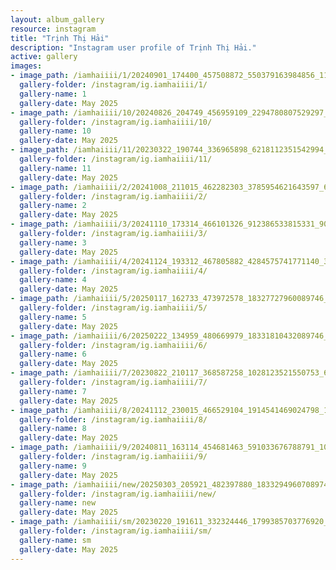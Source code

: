 ```yaml
---
layout: album_gallery
resource: instagram
title: "Trịnh Thị Hải"
description: "Instagram user profile of Trịnh Thị Hải."
active: gallery
images: 
- image_path: /iamhaiiii/1/20240901_174400_457508872_550379163984856_1159785860749409901_n.jpg
  gallery-folder: /instagram/ig.iamhaiiii/1/
  gallery-name: 1
  gallery-date: May 2025
- image_path: /iamhaiiii/10/20240826_204749_456959109_2294780807529297_3633827562638912247_n.jpg
  gallery-folder: /instagram/ig.iamhaiiii/10/
  gallery-name: 10
  gallery-date: May 2025
- image_path: /iamhaiiii/11/20230322_190744_336965898_6218112351542994_5019817895743794349_n.jpg
  gallery-folder: /instagram/ig.iamhaiiii/11/
  gallery-name: 11
  gallery-date: May 2025
- image_path: /iamhaiiii/2/20241008_211015_462282303_3785954621643597_6833368935456492624_n.jpg
  gallery-folder: /instagram/ig.iamhaiiii/2/
  gallery-name: 2
  gallery-date: May 2025
- image_path: /iamhaiiii/3/20241110_173314_466101326_912386533815331_9065845396361709707_n.jpg
  gallery-folder: /instagram/ig.iamhaiiii/3/
  gallery-name: 3
  gallery-date: May 2025
- image_path: /iamhaiiii/4/20241124_193312_467805882_4284575741771140_3426856188569719201_n.jpg
  gallery-folder: /instagram/ig.iamhaiiii/4/
  gallery-name: 4
  gallery-date: May 2025
- image_path: /iamhaiiii/5/20250117_162733_473972578_18327727960089746_7253789422900205710_n.jpg
  gallery-folder: /instagram/ig.iamhaiiii/5/
  gallery-name: 5
  gallery-date: May 2025
- image_path: /iamhaiiii/6/20250222_134959_480669979_18331810432089746_4145389796262826726_n.jpg
  gallery-folder: /instagram/ig.iamhaiiii/6/
  gallery-name: 6
  gallery-date: May 2025
- image_path: /iamhaiiii/7/20230822_210117_368587258_1028123521550753_6996965140366431382_n.jpg
  gallery-folder: /instagram/ig.iamhaiiii/7/
  gallery-name: 7
  gallery-date: May 2025
- image_path: /iamhaiiii/8/20241112_230015_466529104_1914541469024798_1985761627331549259_n.jpg
  gallery-folder: /instagram/ig.iamhaiiii/8/
  gallery-name: 8
  gallery-date: May 2025
- image_path: /iamhaiiii/9/20240811_163114_454681463_591033676788791_1078502200215441798_n.jpg
  gallery-folder: /instagram/ig.iamhaiiii/9/
  gallery-name: 9
  gallery-date: May 2025
- image_path: /iamhaiiii/new/20250303_205921_482397880_18332949607089746_4114395092097092000_n.jpg
  gallery-folder: /instagram/ig.iamhaiiii/new/
  gallery-name: new
  gallery-date: May 2025
- image_path: /iamhaiiii/sm/20230220_191611_332324446_1799385703776920_4637706278033854365_n.jpg
  gallery-folder: /instagram/ig.iamhaiiii/sm/
  gallery-name: sm
  gallery-date: May 2025
---
```

